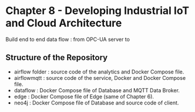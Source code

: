 # Chapter 8 - Developing Industrial IoT and Cloud Architecture
Build end to end data flow : from OPC-UA server to 


## Structure of the Repository
* airflow folder : source code of the analytics and Docker Compose file.
* airflowmqtt : source code of the service, Docker and Docker Compose file.
* dataflow : Docker Compose file of Database and MQTT Data Broker.
* edge : Docker Compose file of Edge (same of Chapter 6).
* neo4j : Docker Compose file of Database and source code of client.